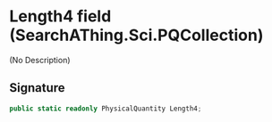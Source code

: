 # Length4 field (SearchAThing.Sci.PQCollection)
(No Description)

## Signature
```csharp
public static readonly PhysicalQuantity Length4;
```

